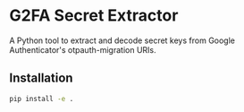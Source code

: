 # G2FA Secret Extractor

A Python tool to extract and decode secret keys from Google Authenticator's otpauth-migration URIs.

## Installation

```bash
pip install -e .
```

